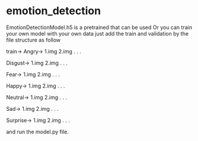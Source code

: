 # emotion_detection

EmotionDetectionModel.h5 is a pretrained that can be used 
Or you can train your own model with your own data just add the train and validation by the file structure as follow

train->
  Angry->
    1.img
    2.img
    .
    .
    .
    
  Disgust->
    1.img
    2.img
    .
    .
    .
    
  Fear->
    1.img
    2.img
    .
    .
    .
    
  Happy->
    1.img
    2.img
    .
    .
    .
    
  Neutral->
    1.img
    2.img
    .
    .
    .
    
  Sad->
    1.img
    2.img
    .
    .
    .
    
  Surprise->
    1.img
    2.img
    .
    .
    .    
    
 and run the model.py file.
